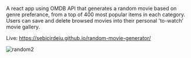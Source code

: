 A react app using OMDB API that generates a random movie based on genre preferance, from a top of 400 most popular items in each category. Users can save and delete browsed movies into their personal 'to-watch' movie gallery. 

Live: https://sebicirdeiu.github.io/random-movie-generator/

![random2](https://github.com/sebicirdeiu/random-movie-generator/assets/103687209/e43d2fab-f94b-4126-8330-6d35f7668e31)

